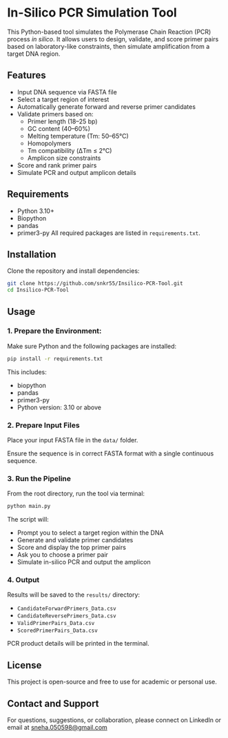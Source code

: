 # In-Silico PCR Simulation Tool

This Python-based tool simulates the Polymerase Chain Reaction (PCR) process *in silico*. It allows users to design, validate, and score primer pairs based on laboratory-like constraints, then simulate amplification from a target DNA region.

## Features

- Input DNA sequence via FASTA file
- Select a target region of interest
- Automatically generate forward and reverse primer candidates
- Validate primers based on:
  - Primer length (18–25 bp)
  - GC content (40–60%)
  - Melting temperature (Tm: 50–65°C)
  - Homopolymers
  - Tm compatibility (ΔTm ≤ 2°C)
  - Amplicon size constraints
- Score and rank primer pairs
- Simulate PCR and output amplicon details

## Requirements

- Python 3.10+
- Biopython
- pandas
- primer3-py
All required packages are listed in ```requirements.txt```.

## Installation

Clone the repository and install dependencies:

```bash
git clone https://github.com/snkr55/Insilico-PCR-Tool.git
cd Insilico-PCR-Tool
```

## Usage

### 1. Prepare the Environment:
Make sure Python and the following packages are installed:

```bash
pip install -r requirements.txt
```

This includes:
- biopython
- pandas
- primer3-py
- Python version: 3.10 or above

### 2. Prepare Input Files
Place your input FASTA file in the ```data/``` folder.

Ensure the sequence is in correct FASTA format with a single continuous sequence.

### 3. Run the Pipeline
From the root directory, run the tool via terminal:

```bash
python main.py
```

The script will:
- Prompt you to select a target region within the DNA
- Generate and validate primer candidates
- Score and display the top primer pairs
- Ask you to choose a primer pair
- Simulate in-silico PCR and output the amplicon

### 4. Output
Results will be saved to the ```results/``` directory:

- ```CandidateForwardPrimers_Data.csv```
- ```CandidateReversePrimers_Data.csv```
- ```ValidPrimerPairs_Data.csv```
- ```ScoredPrimerPairs_Data.csv```

PCR product details will be printed in the terminal.

## License
This project is open-source and free to use for academic or personal use.

## Contact and Support

For questions, suggestions, or collaboration, please connect on LinkedIn or email at sneha.050598@gmail.com
